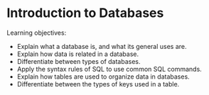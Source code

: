 # Introduction to Databases

Learning objectives:
- Explain what a database is, and what its general uses are.
- Explain how data is related in a database. 
- Differentiate between types of databases.
- Apply the syntax rules of SQL to use common SQL commands.
- Explain how tables are used to organize data in databases.
- Differentiate between the types of keys used in a table. 